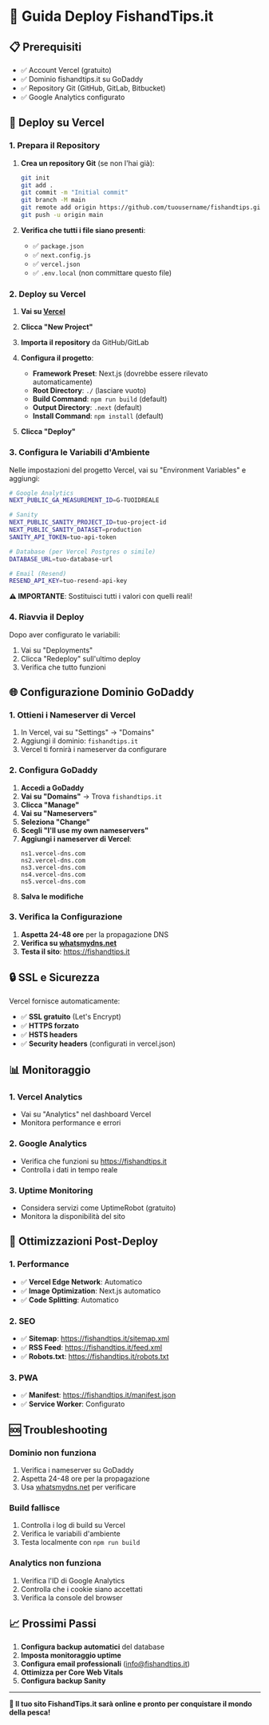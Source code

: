 # 🚀 Guida Deploy FishandTips.it

## 📋 Prerequisiti

- ✅ Account Vercel (gratuito)
- ✅ Dominio fishandtips.it su GoDaddy
- ✅ Repository Git (GitHub, GitLab, Bitbucket)
- ✅ Google Analytics configurato

## 🔧 Deploy su Vercel

### 1. Prepara il Repository

1. **Crea un repository Git** (se non l'hai già):
   ```bash
   git init
   git add .
   git commit -m "Initial commit"
   git branch -M main
   git remote add origin https://github.com/tuousername/fishandtips.git
   git push -u origin main
   ```

2. **Verifica che tutti i file siano presenti**:
   - ✅ `package.json`
   - ✅ `next.config.js`
   - ✅ `vercel.json`
   - ✅ `.env.local` (non committare questo file)

### 2. Deploy su Vercel

1. **Vai su [Vercel](https://vercel.com/)**
2. **Clicca "New Project"**
3. **Importa il repository** da GitHub/GitLab
4. **Configura il progetto**:
   - **Framework Preset**: Next.js (dovrebbe essere rilevato automaticamente)
   - **Root Directory**: `./` (lasciare vuoto)
   - **Build Command**: `npm run build` (default)
   - **Output Directory**: `.next` (default)
   - **Install Command**: `npm install` (default)

5. **Clicca "Deploy"**

### 3. Configura le Variabili d'Ambiente

Nelle impostazioni del progetto Vercel, vai su "Environment Variables" e aggiungi:

```bash
# Google Analytics
NEXT_PUBLIC_GA_MEASUREMENT_ID=G-TUOIDREALE

# Sanity
NEXT_PUBLIC_SANITY_PROJECT_ID=tuo-project-id
NEXT_PUBLIC_SANITY_DATASET=production
SANITY_API_TOKEN=tuo-api-token

# Database (per Vercel Postgres o simile)
DATABASE_URL=tuo-database-url

# Email (Resend)
RESEND_API_KEY=tuo-resend-api-key
```

**⚠️ IMPORTANTE**: Sostituisci tutti i valori con quelli reali!

### 4. Riavvia il Deploy

Dopo aver configurato le variabili:
1. Vai su "Deployments"
2. Clicca "Redeploy" sull'ultimo deploy
3. Verifica che tutto funzioni

## 🌐 Configurazione Dominio GoDaddy

### 1. Ottieni i Nameserver di Vercel

1. In Vercel, vai su "Settings" → "Domains"
2. Aggiungi il dominio: `fishandtips.it`
3. Vercel ti fornirà i nameserver da configurare

### 2. Configura GoDaddy

1. **Accedi a GoDaddy**
2. **Vai su "Domains"** → Trova `fishandtips.it`
3. **Clicca "Manage"**
4. **Vai su "Nameservers"**
5. **Seleziona "Change"**
6. **Scegli "I'll use my own nameservers"**
7. **Aggiungi i nameserver di Vercel**:
   ```
   ns1.vercel-dns.com
   ns2.vercel-dns.com
   ns3.vercel-dns.com
   ns4.vercel-dns.com
   ns5.vercel-dns.com
   ```
8. **Salva le modifiche**

### 3. Verifica la Configurazione

1. **Aspetta 24-48 ore** per la propagazione DNS
2. **Verifica su [whatsmydns.net](https://whatsmydns.net/)**
3. **Testa il sito**: https://fishandtips.it

## 🔒 SSL e Sicurezza

Vercel fornisce automaticamente:
- ✅ **SSL gratuito** (Let's Encrypt)
- ✅ **HTTPS forzato**
- ✅ **HSTS headers**
- ✅ **Security headers** (configurati in vercel.json)

## 📊 Monitoraggio

### 1. Vercel Analytics
- Vai su "Analytics" nel dashboard Vercel
- Monitora performance e errori

### 2. Google Analytics
- Verifica che funzioni su https://fishandtips.it
- Controlla i dati in tempo reale

### 3. Uptime Monitoring
- Considera servizi come UptimeRobot (gratuito)
- Monitora la disponibilità del sito

## 🚀 Ottimizzazioni Post-Deploy

### 1. Performance
- ✅ **Vercel Edge Network**: Automatico
- ✅ **Image Optimization**: Next.js automatico
- ✅ **Code Splitting**: Automatico

### 2. SEO
- ✅ **Sitemap**: https://fishandtips.it/sitemap.xml
- ✅ **RSS Feed**: https://fishandtips.it/feed.xml
- ✅ **Robots.txt**: https://fishandtips.it/robots.txt

### 3. PWA
- ✅ **Manifest**: https://fishandtips.it/manifest.json
- ✅ **Service Worker**: Configurato

## 🆘 Troubleshooting

### Dominio non funziona
1. Verifica i nameserver su GoDaddy
2. Aspetta 24-48 ore per la propagazione
3. Usa [whatsmydns.net](https://whatsmydns.net/) per verificare

### Build fallisce
1. Controlla i log di build su Vercel
2. Verifica le variabili d'ambiente
3. Testa localmente con `npm run build`

### Analytics non funziona
1. Verifica l'ID di Google Analytics
2. Controlla che i cookie siano accettati
3. Verifica la console del browser

## 📈 Prossimi Passi

1. **Configura backup automatici** del database
2. **Imposta monitoraggio uptime**
3. **Configura email professionali** (info@fishandtips.it)
4. **Ottimizza per Core Web Vitals**
5. **Configura backup Sanity**

---

**🎯 Il tuo sito FishandTips.it sarà online e pronto per conquistare il mondo della pesca!**








